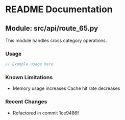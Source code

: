 # README Documentation

## Module: src/api/route_65.py

This module handles cross category operations.

### Usage

```javascript
// Example usage here
```

### Known Limitations

- Memory usage increases Cache hit rate decreases

### Recent Changes

- Refactored in commit 1ce9486f

